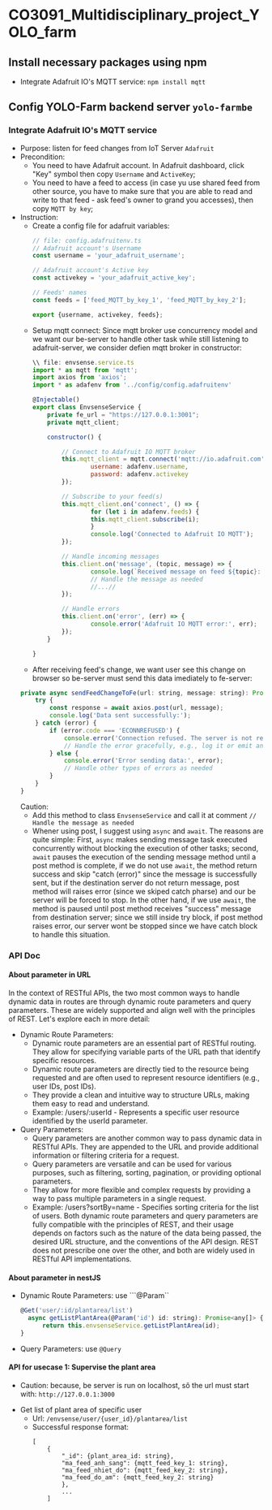 # CO3091_Multidisciplinary_project_YOLO_farm

## Install necessary packages using npm
-  Integrate Adafruit IO's MQTT service: ```npm install mqtt```

## Config YOLO-Farm backend server ```yolo-farmbe```
### Integrate Adafruit IO's MQTT service
- Purpose: listen for feed changes from IoT Server ```Adafruit```
- Precondition:
  + You need to have Adafruit account. In Adafruit dashboard, click "Key" symbol then copy ```Username``` and ```ActiveKey```;
  + You need to have a feed to access (in case yu use shared feed from other source, you have to make sure that you are able to read and write to that feed - ask feed's owner to grand you accesses), then copy ```MQTT by key```;
- Instruction:
  + Create a config file for adafruit variables:
    ```javascript
    // file: config.adafruitenv.ts
    // Adafruit account's Username
    const username = 'your_adafruit_username';
	
    // Adafruit account's Active key
    const activekey = 'your_adafruit_active_key';

    // Feeds' names
    const feeds = ['feed_MQTT_by_key_1', 'feed_MQTT_by_key_2'];

    export {username, activekey, feeds};
    ```
  + Setup mqtt connect: Since mqtt broker use concurrency model and we want our be-server to handle other task while still listening to adafruit-server, we consider defien mqtt broker in constructor:
    ```javascript
    \\ file: envsense.service.ts
    import * as mqtt from 'mqtt';
    import axios from 'axios';
    import * as adafenv from '../config/config.adafruitenv'

    @Injectable()
    export class EnvsenseService {
    	private fe_url = "https://127.0.0.1:3001";
    	private mqtt_client;

    	constructor() {
  
    		// Connect to Adafruit IO MQTT broker
        	this.mqtt_client = mqtt.connect('mqtt://io.adafruit.com', {
            		username: adafenv.username,
            		password: adafenv.activekey
        	});

        	// Subscribe to your feed(s)
        	this.mqtt_client.on('connect', () => {
            		for (let i in adafenv.feeds) {
    				this.mqtt_client.subscribe(i);
            		}
            		console.log('Connected to Adafruit IO MQTT');
    		});
    
    		// Handle incoming messages
        	this.client.on('message', (topic, message) => {
            		console.log(`Received message on feed ${topic}: ${message.toString()}`);
            		// Handle the message as needed
            		//...//
        	});

        	// Handle errors
        	this.client.on('error', (err) => {
            		console.error('Adafruit IO MQTT error:', err);
        	});
    	}

    }
    ```
   + After receiving feed's change, we want user see this change on browser so be-server must send this data imediately to fe-server:
    ```javascript
    private async sendFeedChangeToFe(url: string, message: string): Promise<void> {
        try {
            const response = await axios.post(url, message);
            console.log('Data sent successfully:');
        } catch (error) {
            if (error.code === 'ECONNREFUSED') {
                console.error('Connection refused. The server is not reachable.');
                // Handle the error gracefully, e.g., log it or emit an event
            } else {
                console.error('Error sending data:', error);
                // Handle other types of errors as needed
            }
        }
    }
    ```
  Caution:
  	* Add this method to class ```EnvsenseService``` and call it at comment ```// Handle the message as needed```
	* Whener using post, I suggest using ```async``` and ```await```. The reasons are quite simple: First, ```async``` makes sending message task executed concurrently without blocking the execution of other tasks; second, ```await``` pauses the execution of the sending message method until a post method is complete, if we do not use ```await```, the method return success and skip "catch (error)" since the message is successfully sent, but if the destination server do not return message, post method will raises error (since we skiped catch pharse) and our be server will be forced to stop. In the other hand, if we use ```await```, the method is paused until post method receives "success" message from destination server; since we still inside try block, if post method raises error, our server wont be stopped since we have catch block to handle this situation.
### API Doc
#### About parameter in URL
In the context of RESTful APIs, the two most common ways to handle dynamic data in routes are through dynamic route parameters and query parameters. These are widely supported and align well with the principles of REST. Let's explore each in more detail:
- Dynamic Route Parameters:
  + Dynamic route parameters are an essential part of RESTful routing. They allow for specifying variable parts of the URL path that identify specific resources.
  + Dynamic route parameters are directly tied to the resource being requested and are often used to represent resource identifiers (e.g., user IDs, post IDs).
  + They provide a clean and intuitive way to structure URLs, making them easy to read and understand.
  + Example: /users/:userId - Represents a specific user resource identified by the userId parameter.
- Query Parameters:
  + Query parameters are another common way to pass dynamic data in RESTful APIs. They are appended to the URL and provide additional information or filtering criteria for a request.
  + Query parameters are versatile and can be used for various purposes, such as filtering, sorting, pagination, or providing optional parameters.
  + They allow for more flexible and complex requests by providing a way to pass multiple parameters in a single request.
  + Example: /users?sortBy=name - Specifies sorting criteria for the list of users.
Both dynamic route parameters and query parameters are fully compatible with the principles of REST, and their usage depends on factors such as the nature of the data being passed, the desired URL structure, and the conventions of the API design. REST does not prescribe one over the other, and both are widely used in RESTful API implementations.
#### About parameter in nestJS
- Dynamic Route Parameters: use ```@Param``
  ```javascript
  @Get('user/:id/plantarea/list')
    async getListPlantArea(@Param('id') id: string): Promise<any[]> {
        return this.envsenseService.getListPlantArea(id);
  }
  ```
- Query Parameters: use ```@Query```
#### API for usecase 1: Supervise the plant area
* Caution: because, be server is run on localhost, sô the url must start with: ```http://127.0.0.1:3000```
- Get list of plant area of specific user
  + Url: ```/envsense/user/{user_id}/plantarea/list```
  + Successful response format:
    ```
	[
 		{
        	"_id": {plant_area_id: string},
        	"ma_feed_anh_sang": {mqtt_feed_key_1: string},
        	"ma_feed_nhiet_do": {mqtt_feed_key_2: string},
        	"ma_feed_do_am": {mqtt_feed_key_2: string}
    		},
    		...
    	]
    ```


